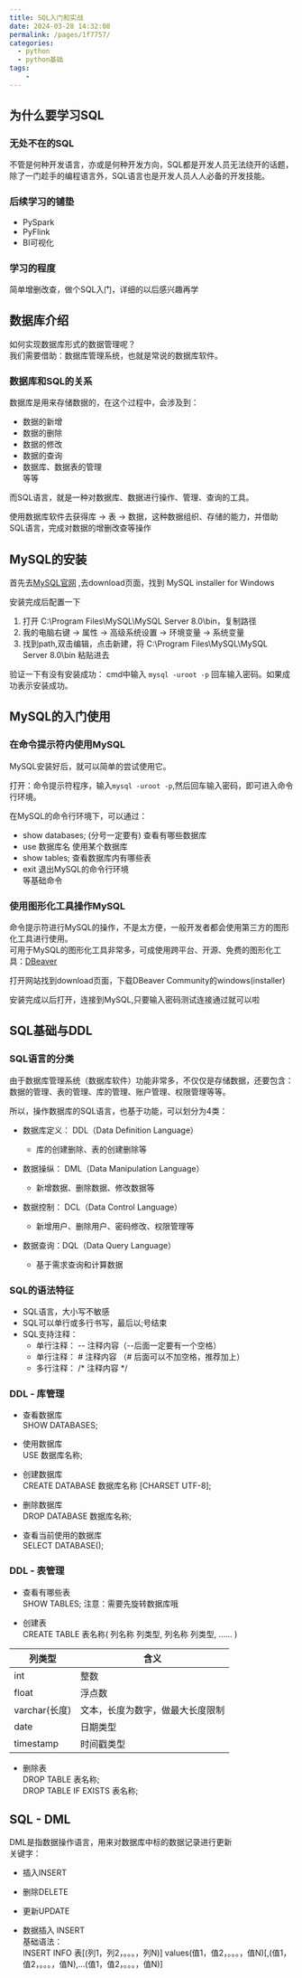 ```yaml
---
title: SQL入门和实战
date: 2024-03-28 14:32:08
permalink: /pages/1f7757/
categories:
  - python
  - python基础
tags:
    -
---
```

## 为什么要学习SQL
### 无处不在的SQL
不管是何种开发语言，亦或是何种开发方向，SQL都是开发人员无法绕开的话题，除了一门趁手的编程语言外，SQL语言也是开发人员人人必备的开发技能。

### 后续学习的铺垫
- PySpark  
- PyFlink  
- BI可视化  

### 学习的程度
简单增删改查，做个SQL入门，详细的以后感兴趣再学

## 数据库介绍
如何实现数据库形式的数据管理呢？  
我们需要借助：数据库管理系统，也就是常说的数据库软件。  

### 数据库和SQL的关系
数据库是用来存储数据的，在这个过程中，会涉及到：  
- 数据的新增  
- 数据的删除  
- 数据的修改  
- 数据的查询  
- 数据库、数据表的管理  
等等

而SQL语言，就是一种对数据库、数据进行操作、管理、查询的工具。 

使用数据库软件去获得库 -> 表 -> 数据，这种数据组织、存储的能力，并借助SQL语言，完成对数据的增删改查等操作

## MySQL的安装
首先去[MySQL官网](https://www.mysql.com/) ,去download页面，找到 MySQL installer for Windows 

安装完成后配置一下
1. 打开 C:\Program Files\MySQL\MySQL Server 8.0\bin，复制路径   
2. 我的电脑右键 -> 属性 -> 高级系统设置 -> 环境变量 -> 系统变量    
3. 找到path,双击编辑，点击新建，将 C:\Program Files\MySQL\MySQL Server 8.0\bin 粘贴进去   

验证一下有没有安装成功：
cmd中输入 `mysql -uroot -p` 回车输入密码。如果成功表示安装成功。

## MySQL的入门使用
### 在命令提示符内使用MySQL
MySQL安装好后，就可以简单的尝试使用它。  

打开：命令提示符程序，输入`mysql -uroot -p`,然后回车输入密码，即可进入命令行环境。

在MySQL的命令行环境下，可以通过：  
- show databases; (分号一定要有) 查看有哪些数据库  
- use 数据库名 使用某个数据库  
- show tables; 查看数据库内有哪些表  
- exit 退出MySQL的命令行环境  
等基础命令

### 使用图形化工具操作MySQL
命令提示符进行MySQL的操作，不是太方便，一般开发者都会使用第三方的图形化工具进行使用。  
可用于MySQL的图形化工具非常多，可成使用跨平台、开源、免费的图形化工具：[DBeaver](https://dbeaver.io/)

打开网站找到download页面，下载DBeaver Community的windows(installer)

安装完成以后打开，连接到MySQL,只要输入密码测试连接通过就可以啦

## SQL基础与DDL
### SQL语言的分类
由于数据库管理系统（数据库软件）功能非常多，不仅仅是存储数据，还要包含：数据的管理、表的管理、库的管理、账户管理、权限管理等等。

所以，操作数据库的SQL语言，也基于功能，可以划分为4类：  
- 数据库定义： DDL（Data Definition Language）
  - 库的创建删除、表的创建删除等

- 数据操纵： DML（Data Manipulation Language）
  - 新增数据、删除数据、修改数据等

- 数据控制： DCL（Data Control Language）  
  - 新增用户、删除用户、密码修改、权限管理等

- 数据查询：DQL（Data Query Language）  
  - 基于需求查询和计算数据  

### SQL的语法特征
- SQL语言，大小写不敏感  
- SQL可以单行或多行书写，最后以;号结束  
- SQL支持注释：  
  - 单行注释： -- 注释内容（--后面一定要有一个空格）  
  - 单行注释： # 注释内容 （# 后面可以不加空格，推荐加上）  
  - 多行注释： /* 注释内容 */

### DDL - 库管理
- 查看数据库  
SHOW DATABASES;

- 使用数据库  
USE 数据库名称;  

- 创建数据库  
CREATE DATABASE 数据库名称 [CHARSET UTF-8];

- 删除数据库  
DROP DATABASE 数据库名称; 

- 查看当前使用的数据库  
SELECT DATABASE();

### DDL - 表管理
- 查看有哪些表  
SHOW TABLES; 注意：需要先旋转数据库哦  

- 创建表  
CREATE TABLE 表名称(
  列名称 列类型,
  列名称 列类型,
  ......
)

|列类型|含义|
|-----|----|
|int  |整数|
|float|浮点数|
|varchar(长度)|文本，长度为数字，做最大长度限制|
|date|日期类型|
|timestamp|时间戳类型|

- 删除表  
DROP TABLE 表名称;  
DROP TABLE IF EXISTS 表名称;

## SQL - DML 
DML是指数据操作语言，用来对数据库中标的数据记录进行更新  
关键字：  
- 插入INSERT  
- 删除DELETE  
- 更新UPDATE

- 数据插入 INSERT  
基础语法：  
INSERT INFO 表[(列1，列2，。。。，列N)] values(值1，值2，。。。，值N)[,(值1，值2，。。。，值N),...(值1，值2，。。。，值N)]